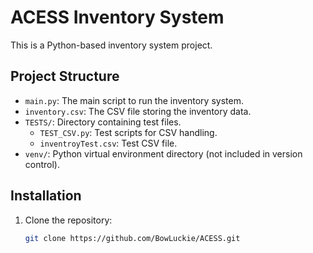 # ACESS Inventory System

This is a Python-based inventory system project.

## Project Structure

- `main.py`: The main script to run the inventory system.
- `inventory.csv`: The CSV file storing the inventory data.
- `TESTS/`: Directory containing test files.
  - `TEST_CSV.py`: Test scripts for CSV handling.
  - `inventroyTest.csv`: Test CSV file.
- `venv/`: Python virtual environment directory (not included in version control).

## Installation

1. Clone the repository:
   ```sh
   git clone https://github.com/BowLuckie/ACESS.git
